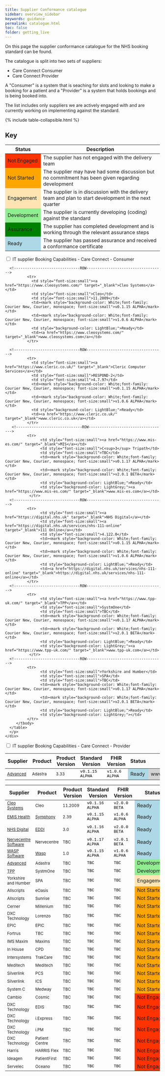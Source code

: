 ```yaml
---
title: Supplier Conformance catalogue
sidebar: overview_sidebar
keywords: guidance
permalink: catalogue.html
toc: false
folder: getting_live
---
```


On this page the supplier conformance catalogue for the NHS booking standard can be found. 

The catalogue is split into two sets of suppliers: 
* Care Connect Consumer
* Care Connect Provider
    
A "Consumer" is a system that is seaching for slots and looking to make a booking for a patient and a "Provider" is a system that holds bookings and is being booked into.
    
The list includes only suppliers we are actively engaged with and are currently working on implementing against the standard.

{% include table-collapsible.html %} 

<p>

<h2>Key</h2>

<table> 
    <thead>
        <tr>
            <th>Status</th>
            <th>Description</th>            
        </tr>
    </thead>
    <tbody>        
        <!------------------------------ROW----------------------------------->        
        <tr>
            <td style="background-color: #ff3300;">Not Engaged</td>
            <td>The supplier has not engaged with the delivery team</td> 
        </tr>
        <!------------------------------ROW----------------------------------->        
        <tr>
            <td style="background-color: Orange;">Not Started</td>
            <td>The supplier may have had some discussion but no commitment has been given regarding development</td> 
        </tr>
        <!------------------------------ROW----------------------------------->        
        <tr>
            <td style="background-color: #ffe4b3;">Engagement</td>
            <td>The supplier is in discussion with the delivery team and plan to start development in the next quarter</td> 
        </tr>
        <!------------------------------ROW----------------------------------->        
        <tr>
            <td style="background-color: LightGreen;">Development</td>
            <td>The supplier is currently developing (coding) against the standard</td> 
        </tr>
        <!------------------------------ROW----------------------------------->        
        <tr>
            <td style="background-color: Green;">Assurance</td>
            <td>The supplier has completed development and is working through the relevant assurance steps</td> 
        </tr>
        <!------------------------------ROW----------------------------------->        
        <tr>
            <td style="background-color: LightBlue;">Ready</td>
            <td>The supplier has passed assurance and received a conformance certificate</td> 
        </tr>
    </tbody>
</table>

<p>
    
<div class="wrap-collabsible">
  <input id="collapsible1" class="toggle" type="checkbox">
  <label for="collapsible1" class="lbl-toggle">IT supplier Booking Capabilities - Care Connect - Consumer</label>
  <div class="collapsible-content">
    <div class="content-inner">
      <p>        
      <table class="pure-table pure-table-bordered"> 
            <thead>
              <tr>
                <th data-field="Supplier" data-sortable="true">Supplier</th>
                <th data-field="Product" data-sortable="true">Product</th>
                <th data-field="Product Version" data-sortable="true">Product Version</th>
                <th data-field="Standard" data-sortable="true">Standard Version</th>
                <th data-field="FHIR" data-sortable="true">FHIR Version</th>
                <th data-field="Status" data-sortable="true">Status</th>
                <th data-field="Link" data-sortable="true">Link</th>
              </tr>
            </thead>
            <tbody>        
      <!------------------------------ROW----------------------------------->        
              <tr>
                <td style="font-size:small"><a href="https://www.oneadvanced.com/solutions/adastra/" target="_blank">Advanced</a></td>
                <td style="font-size:small">Adastra</td>
                <td style="font-size:small">3.33</td>
                <td><mark style="background-color: White;font-family: Courier New, Courier, monospace; font-size:small">v0.1.15 ALPHA</mark></td>
                <td><mark style="background-color: White;font-family: Courier New, Courier, monospace; font-size:small">v1.0.6 ALPHA</mark></td>
                <td style="background-color: LightBlue;">Ready</td>
                <td style="background-color: LightGrey;"><a href="https://www.oneadvanced.com/solutions/adastra/" target="_blank"></a>www.oneadvanced.com/solutions/adastra</td>  
              </tr>  
                 
      <!------------------------------ROW----------------------------------->             
              <tr>
                <td style="font-size:small"><a href="https://www.cleosystems.com/" target="_blank">Cleo Systems</a></td>
                <td style="font-size:small">Cleo</td>
                <td style="font-size:small">11.2009</td>
                <td><mark style="background-color: White;font-family: Courier New, Courier, monospace; font-size:small">v0.1.15 ALPHA</mark></td>
                <td><mark style="background-color: White;font-family: Courier New, Courier, monospace; font-size:small">v1.0.6 ALPHA</mark></td>
                <td style="background-color: LightBlue;">Ready</td>
                <td><a href="https://www.cleosystems.com/" target="_blank">www.cleosystems.com</a></td>
              </tr>  
                 
      <!------------------------------ROW----------------------------------->             
              <tr>
                <td style="font-size:small"><a href="https://www.cleric.co.uk/" target="_blank">Cleric Computer Services</a></td>
                <td style="font-size:small">RESPOND-2</td>
                <td style="font-size:small">4.7.97</td>
                <td><mark style="background-color: White;font-family: Courier New, Courier, monospace; font-size:small">v0.1.15 ALPHA</mark></td>
                <td><mark style="background-color: White;font-family: Courier New, Courier, monospace; font-size:small">v1.0.6 ALPHA</mark></td>
                <td style="background-color: LightBlue;">Ready</td>
                <td><a href="https://www.cleric.co.uk/" target="_blank">www.cleric.co.uk</a></td>
              </tr>                  
       <!------------------------------ROW----------------------------------->      
              <tr>
                    <td style="font-size:small"><a href="https://www.mis-es.com/" target="_blank">MIS</a></td>
                    <td style="font-size:small">C<sup>3</sup> Tripath</td>
                    <td style="font-size:small">TBC</td>
                    <td><mark style="background-color: White;font-family: Courier New, Courier, monospace; font-size:small">v0.1.17 ALPHA</mark></td>
                    <td><mark style="background-color: White;font-family: Courier New, Courier, monospace; font-size:small">v2.0.1 BETA</mark></td>
                    <td style="background-color: LightBlue;">Ready</td>
                    <td style="background-color: LightGrey;"><a href="https://www.mis-es.com/" target="_blank">www.mis-es.com</a></td>
               </tr>
      <!------------------------------ROW----------------------------------->      
              <tr>
                    <td style="font-size:small"><a href="https://digital.nhs.uk" target="_blank">NHS Digital</a></td>
                    <td style="font-size:small"><a href="https://digital.nhs.uk/services/nhs-111-online" target="_blank">111 Online</a></td>
                    <td style="font-size:small">4.122.0</td>
                    <td><mark style="background-color: White;font-family: Courier New, Courier, monospace; font-size:small">v0.1.15 ALPHA</mark></td>
                    <td><mark style="background-color: White;font-family: Courier New, Courier, monospace; font-size:small">v1.0.6 ALPHA</mark></td>
                    <td style="background-color: LightBlue;">Ready</td>
                    <td><a href="https://digital.nhs.uk/services/nhs-111-online" target="_blank">https://digital.nhs.uk/services/nhs-111-online</a></td>
              </tr>        
      <!------------------------------ROW----------------------------------->      
              <tr>
                    <td style="font-size:small"><a href="https://www.tpp-uk.com/" target="_blank">TPP</a></td>
                    <td style="font-size:small">SystmOne</td>
                    <td style="font-size:small">TBC</td>
                    <td><mark style="background-color: White;font-family: Courier New, Courier, monospace; font-size:small">v0.1.17 ALPHA</mark></td>
                    <td><mark style="background-color: White;font-family: Courier New, Courier, monospace; font-size:small">v2.0.1 BETA</mark></td>
                    <td style="background-color: LightBlue;">Ready</td>
                    <td style="background-color: LightGrey;"><a href="https://www.tpp-uk.com/" target="_blank">www.tpp-uk.com</a></td>
               </tr>
      <!------------------------------ROW----------------------------------->      
              <tr>
                    <td style="font-size:small">Yorkshire and Humber</td>
                    <td style="font-size:small">SPA</td>
                    <td style="font-size:small">TBC</td>
                    <td><mark style="background-color: White;font-family: Courier New, Courier, monospace; font-size:small">v0.1.17 ALPHA</mark></td>
                    <td><mark style="background-color: White;font-family: Courier New, Courier, monospace; font-size:small">v2.0.1 BETA</mark></td>
                    <td style="background-color: LightBlue;">Ready</td>
                    <td style="background-color: LightGrey;"></td>
              </tr>  
         </tbody>
      </table> 
      </p>
    </div>
  </div>
</div>

<p>
   
<div class="wrap-collabsible">
  <input id="collapsible2" class="toggle" type="checkbox">
  <label for="collapsible2" class="lbl-toggle">IT supplier Booking Capabilities - Care Connect - Provider</label>
  <div class="collapsible-content">
    <div class="content-inner">
      <p>        
      <table class="pure-table pure-table-bordered"> 
            <thead>
              <tr>
                <th data-field="Supplier" data-sortable="true">Supplier</th>
                <th data-field="Product" data-sortable="true">Product</th>
                <th data-field="Product Version" data-sortable="true">Product Version</th>
                <th data-field="Standard" data-sortable="true">Standard Version</th>
                <th data-field="FHIR" data-sortable="true">FHIR Version</th>
                <th data-field="Status" data-sortable="true">Status</th>
                <th data-field="Link" data-sortable="true">Link</th>
              </tr>
            </thead>
            <tbody>              
      <!------------------------------ROW----------------------------------->  
             <tr>
                <td style="font-size:small"><a href="https://www.cleosystems.com/" target="_blank">Cleo Systems</a></td>
                <td style="font-size:small">Cleo</td>
                <td style="font-size:small">11.2009</td>
                <td><mark style="background-color: White;font-family: Courier New, Courier, monospace; font-size:small">v0.1.16 ALPHA</mark></td>
                <td><mark style="background-color: White;font-family: Courier New, Courier, monospace; font-size:small">v2.0.0 BETA</mark></td>
                <td style="background-color: LightBlue;">Ready</td>
                <td><a href="https://www.cleosystems.com/" target="_blank">www.cleosystems.com</a></td>
              </tr>
      <!------------------------------ROW----------------------------------->
              <tr>
                <td style="font-size:small"><a href="https://www.emishealth.com" target="_blank">EMIS Health</a></td>
                <td style="font-size:small"><a href="https://www.emishealth.com/products/symphony/" target="_blank">Symphony</a></td>
                <td style="font-size:small">2.39</td>
                <td><mark style="background-color: White;font-family: Courier New, Courier, monospace; font-size:small">v0.1.15 ALPHA</mark></td>
                <td><mark style="background-color: White;font-family: Courier New, Courier, monospace; font-size:small">v1.0.6 ALPHA</mark></td>
                <td style="background-color: LightBlue;">Ready</td>
                <td><a href="https://www.emishealth.com/products/symphony/" target="_blank">www.emishealth.com/products/symphony</a></td>
              </tr> 
      <!------------------------------ROW----------------------------------->
              <tr>
                <td style="font-size:small"><a href="https://digital.nhs.uk" target="_blank">NHS Digital</a></td>
                <td style="font-size:small"><a href="https://digital.nhs.uk/services/emergency-department-digital-integration" target="_blank">EDDI</a></td>
                <td style="font-size:small">3.0</td>
                <td><mark style="background-color: White;font-family: Courier New, Courier, monospace; font-size:small">v0.1.16 ALPHA</mark></td>
                <td><mark style="background-color: White;font-family: Courier New, Courier, monospace; font-size:small">v2.0.0 BETA</mark></td>
                <td style="background-color: LightBlue;">Ready</td>
                <td><a href="https://digital.nhs.uk/services/emergency-department-digital-integration" target="_blank">https://digital.nhs.uk/services/emergency-department-digital-integration</a></td>
              </tr>    
      <!------------------------------ROW----------------------------------->  
              <tr>
                <td style="font-size:small"><a href="http://nervecentresoftware.com/" target="_blank">Nervecentre Software</a></td>
                <td style="font-size:small">Nervecentre</td>
                <td style="font-size:small">TBC</td>
                <td><mark style="background-color: White;font-family: Courier New, Courier, monospace; font-size:small">v0.1.17 ALPHA</mark></td>
                <td><mark style="background-color: White;font-family: Courier New, Courier, monospace; font-size:small">v2.0.1 BETA</mark></td>
                <td style="background-color: LightBlue;">Ready</td>
                <td><a href="http://nervecentresoftware.com/" target="_blank">www.nervecentresoftware.com/</a></td>
              </tr> 
       <!------------------------------ROW----------------------------------->
              <tr>
                <td style="font-size:small"><a href="http://www.waspsoftware.co.uk" target="_blank">WASP Software</a></td>
                <td style="font-size:small"><a href="http://www.waspsoftware.co.uk/nhs111-first/" target="_blank">Wasp</a></td>
                <td style="font-size:small">1.0</td>
                <td><mark style="background-color: White;font-family: Courier New, Courier, monospace; font-size:small">v0.1.15 ALPHA</mark></td>
                <td><mark style="background-color: White;font-family: Courier New, Courier, monospace; font-size:small">v1.0.6 ALPHA</mark></td>
                <td style="background-color: LightBlue;">Ready</td>
                <td><a href="http://www.waspsoftware.co.uk/nhs111-first/" target="_blank">www.waspsoftware.co.uk/nhs111-first</a></td>
              </tr>  
      <!------------------------------ROW-----------------------------------> 
              <tr>
                  <td style="font-size:small"><a href="https://www.oneadvanced.com/solutions/adastra/" target="_blank">Advanced</a></td>
                <td style="font-size:small">Adastra</td>
                <td style="font-size:small">TBC</td>
                <td><mark style="background-color: White;font-family: Courier New, Courier, monospace; font-size:small">TBC</mark></td>
                <td><mark style="background-color: White;font-family: Courier New, Courier, monospace; font-size:small">TBC</mark></td>
                <td style="background-color: LightGreen;">Development</td>
                  <td style="background-color: LightGrey;"><a href="https://www.oneadvanced.com/solutions/adastra/" target="_blank">/www.oneadvanced.com/solutions/adastra</a></td>
              </tr>  
       <!------------------------------ROW----------------------------------->  
             <tr>
                 <td style="font-size:small"><a href="https://www.tpp-uk.com/" target="_blank">TPP</a></td>
                <td style="font-size:small">SystmOne</td>
                <td style="font-size:small">TBC</td>
                <td><mark style="background-color: White;font-family: Courier New, Courier, monospace; font-size:small">TBC</mark></td>
                <td><mark style="background-color: White;font-family: Courier New, Courier, monospace; font-size:small">TBC</mark></td>
                <td style="background-color: LightGreen;">Development</td>
                 <td style="background-color: LightGrey;"><a href="https://www.tpp-uk.com/" target="_blank"www.tpp-uk.com</a></td>
              </tr> 
      <!------------------------------ROW----------------------------------->      
              <tr>
                    <td style="font-size:small">Yorkshire and Humber</td>
                    <td style="font-size:small">SPA</td>
                    <td style="font-size:small">TBC</td>
                    <td><mark style="background-color: White;font-family: Courier New, Courier, monospace; font-size:small">TBC</mark></td>
                    <td><mark style="background-color: White;font-family: Courier New, Courier, monospace; font-size:small">TBC</mark></td>
                    <td style="background-color: #ffe4b3;">Engagement</td>
                    <td style="background-color: LightGrey;"></td>
              </tr>
      <!------------------------------ROW----------------------------------->              
              <tr>
                <td style="font-size:small">Allscripts</td>
                <td style="font-size:small">eOasis</td>
                <td style="font-size:small">TBC</td>
                <td><mark style="background-color: White;font-family: Courier New, Courier, monospace; font-size:small">TBC</mark></td>
                <td><mark style="background-color: White;font-family: Courier New, Courier, monospace; font-size:small">TBC</mark></td>
                <td style="background-color: Orange;">Not Started</td>
                <td style="background-color: LightGrey;"></td>
              </tr>  
      <!------------------------------ROW-----------------------------------> 
              <tr>
                <td style="font-size:small">Allscripts</td>
                <td style="font-size:small">Sunrise</td>
                <td style="font-size:small">TBC</td>
                <td><mark style="background-color: White;font-family: Courier New, Courier, monospace; font-size:small">TBC</mark></td>
                <td><mark style="background-color: White;font-family: Courier New, Courier, monospace; font-size:small">TBC</mark></td>
                <td style="background-color: Orange;">Not Started</td>
                <td style="background-color: LightGrey;"></td>
              </tr>     
      <!------------------------------ROW----------------------------------->    
              <tr>
                <td style="font-size:small">Cerner</td>
                <td style="font-size:small">Millenium</td>
                <td style="font-size:small">TBC</td>
                <td><mark style="background-color: White;font-family: Courier New, Courier, monospace; font-size:small">TBC</mark></td>
                <td><mark style="background-color: White;font-family: Courier New, Courier, monospace; font-size:small">TBC</mark></td>
                <td style="background-color: Orange;">Not Started</td>
                <td style="background-color: LightGrey;"></td>
              </tr> 
      <!------------------------------ROW----------------------------------->                 
              <tr>
                <td style="font-size:small">DXC Technology</td>
                <td style="font-size:small">Lorenzo</td>
                <td style="font-size:small">TBC</td>
                <td><mark style="background-color: White;font-family: Courier New, Courier, monospace; font-size:small">TBC</mark></td>
                <td><mark style="background-color: White;font-family: Courier New, Courier, monospace; font-size:small">TBC</mark></td>
                <td style="background-color: Orange;">Not Started</td>
                <td style="background-color: LightGrey;"></td>
               </tr>  
      <!------------------------------ROW----------------------------------->  
              <tr>
                <td style="font-size:small">EPIC</td>
                <td style="font-size:small">EPIC</td>
                <td style="font-size:small">TBC</td>
                <td><mark style="background-color: White;font-family: Courier New, Courier, monospace; font-size:small">TBC</mark></td>
                <td><mark style="background-color: White;font-family: Courier New, Courier, monospace; font-size:small">TBC</mark></td>
                <td style="background-color: Orange;">Not Started</td>
                <td style="background-color: LightGrey;"></td>
              </tr>   
       <!------------------------------ROW----------------------------------->
              <tr>
                <td style="font-size:small">Fortrus</td>
                <td style="font-size:small">TBC</td>
                <td style="font-size:small">TBC</td>
                <td><mark style="background-color: White;font-family: Courier New, Courier, monospace; font-size:small">TBC</mark></td>
                <td><mark style="background-color: White;font-family: Courier New, Courier, monospace; font-size:small">TBC</mark></td>
                <td style="background-color: Orange;">Not Started</td>
                <td style="background-color: LightGrey;"></td>
              </tr>  
      <!------------------------------ROW----------------------------------->   
              <tr>
                <td style="font-size:small">IMS Maxim</td>
                <td style="font-size:small">Maxims</td>
                <td style="font-size:small">TBC</td>
                <td><mark style="background-color: White;font-family: Courier New, Courier, monospace; font-size:small">TBC</mark></td>
                <td><mark style="background-color: White;font-family: Courier New, Courier, monospace; font-size:small">TBC</mark></td>
                <td style="background-color: Orange;">Not Started</td>
                <td style="background-color: LightGrey;"></td>
              </tr>    
      <!------------------------------ROW----------------------------------->               
              <tr>
                <td style="font-size:small">In House</td>
                <td style="font-size:small">CPD</td>
                <td style="font-size:small">TBC</td>
                <td><mark style="background-color: White;font-family: Courier New, Courier, monospace; font-size:small">TBC</mark></td>
                <td><mark style="background-color: White;font-family: Courier New, Courier, monospace; font-size:small">TBC</mark></td>
                <td style="background-color: Orange;">Not Started</td>
                <td style="background-color: LightGrey;"></td>
              </tr>     
      <!------------------------------ROW----------------------------------->               
              <tr>
                <td style="font-size:small">Intersystems</td>
                <td style="font-size:small">TrakCare</td>
                <td style="font-size:small">TBC</td>
                <td><mark style="background-color: White;font-family: Courier New, Courier, monospace; font-size:small">TBC</mark></td>
                <td><mark style="background-color: White;font-family: Courier New, Courier, monospace; font-size:small">TBC</mark></td>
                <td style="background-color: Orange;">Not Started</td>
                <td style="background-color: LightGrey;"></td>
              </tr>  
      <!------------------------------ROW----------------------------------->  
              <tr>
                <td style="font-size:small">Meditech</td>
                <td style="font-size:small">Meditech</td>
                <td style="font-size:small">TBC</td>
                <td><mark style="background-color: White;font-family: Courier New, Courier, monospace; font-size:small">TBC</mark></td>
                <td><mark style="background-color: White;font-family: Courier New, Courier, monospace; font-size:small">TBC</mark></td>
                <td style="background-color: Orange;">Not Started</td>
                <td style="background-color: LightGrey;"></td>
              </tr>   
      <!------------------------------ROW----------------------------------->    
              <tr>
                <td style="font-size:small">Silverlink</td>
                <td style="font-size:small">PCS</td>
                <td style="font-size:small">TBC</td>
                <td><mark style="background-color: White;font-family: Courier New, Courier, monospace; font-size:small">TBC</mark></td>
                <td><mark style="background-color: White;font-family: Courier New, Courier, monospace; font-size:small">TBC</mark></td>
                <td style="background-color: Orange;">Not Started</td>
                <td style="background-color: LightGrey;"></td>
              </tr>  
      <!------------------------------ROW----------------------------------->  
              <tr>
                <td style="font-size:small">Silverlink</td>
                <td style="font-size:small">ICS</td>
                <td style="font-size:small">TBC</td>
                <td><mark style="background-color: White;font-family: Courier New, Courier, monospace; font-size:small">TBC</mark></td>
                <td><mark style="background-color: White;font-family: Courier New, Courier, monospace; font-size:small">TBC</mark></td>
                <td style="background-color: Orange;">Not Started</td>
                <td style="background-color: LightGrey;"></td>
              </tr>       
      <!------------------------------ROW----------------------------------->
              <tr>
                <td style="font-size:small">System C</td>
                <td style="font-size:small">Medway</td>
                <td style="font-size:small">TBC</td>
                <td><mark style="background-color: White;font-family: Courier New, Courier, monospace; font-size:small">TBC</mark></td>
                <td><mark style="background-color: White;font-family: Courier New, Courier, monospace; font-size:small">TBC</mark></td>
                <td style="background-color: Orange;">Not Started</td>
                <td style="background-color: LightGrey;"></td>
              </tr>     
      <!------------------------------ROW-----------------------------------> 
              <tr>
                <td style="font-size:small">Cambio</td>
                <td style="font-size:small">Cosmic</td>
                <td style="font-size:small">TBC</td>
                <td><mark style="background-color: White;font-family: Courier New, Courier, monospace; font-size:small">TBC</mark></td>
                <td><mark style="background-color: White;font-family: Courier New, Courier, monospace; font-size:small">TBC</mark></td>
                <td style="background-color: #ff3300;">Not Engaged</td>
                <td style="background-color: LightGrey;"></td>
              </tr> 
      <!------------------------------ROW----------------------------------->   
              <tr>
                <td style="font-size:small">DXC Technology</td>
                <td style="font-size:small">EDIS</td>
                <td style="font-size:small">TBC</td>
                <td><mark style="background-color: White;font-family: Courier New, Courier, monospace; font-size:small">TBC</mark></td>
                <td><mark style="background-color: White;font-family: Courier New, Courier, monospace; font-size:small">TBC</mark></td>
                <td style="background-color: #ff3300;">Not Engaged</td>
                <td style="background-color: LightGrey;"></td>
               </tr> 
      <!------------------------------ROW----------------------------------->                
              <tr>
                <td style="font-size:small">DXC Technology</td>
                <td style="font-size:small">i.Express</td>
                <td style="font-size:small">TBC</td>
                <td><mark style="background-color: White;font-family: Courier New, Courier, monospace; font-size:small">TBC</mark></td>
                <td><mark style="background-color: White;font-family: Courier New, Courier, monospace; font-size:small">TBC</mark></td>
                <td style="background-color: #ff3300;">Not Engaged</td>
                <td style="background-color: LightGrey;"></td>
              </tr>  
      <!------------------------------ROW----------------------------------->                 
              <tr>
                <td style="font-size:small">DXC Technology</td>
                <td style="font-size:small">i.PM</td>
                <td style="font-size:small">TBC</td>
                <td><mark style="background-color: White;font-family: Courier New, Courier, monospace; font-size:small">TBC</mark></td>
                <td><mark style="background-color: White;font-family: Courier New, Courier, monospace; font-size:small">TBC</mark></td>
                <td style="background-color: #ff3300;">Not Engaged</td>
                <td style="background-color: LightGrey;"></td>
              </tr>  
      <!------------------------------ROW----------------------------------->                 
                <tr>
                <td style="font-size:small">DXC Technology</td>
                <td style="font-size:small">Patient Centre</td>
                <td style="font-size:small">TBC</td>
                <td><mark style="background-color: White;font-family: Courier New, Courier, monospace; font-size:small">TBC</mark></td>
                <td><mark style="background-color: White;font-family: Courier New, Courier, monospace; font-size:small">TBC</mark></td>
                <td style="background-color: #ff3300;">Not Engaged</td>
                <td style="background-color: LightGrey;"></td>
               </tr>  
       <!------------------------------ROW----------------------------------->
              <tr>
                <td style="font-size:small">Harris</td>
                <td style="font-size:small">HARRIS Flex</td>
                <td style="font-size:small">TBC</td>
                <td><mark style="background-color: White;font-family: Courier New, Courier, monospace; font-size:small">TBC</mark></td>
                <td><mark style="background-color: White;font-family: Courier New, Courier, monospace; font-size:small">TBC</mark></td>
                <td style="background-color: #ff3300;">Not Engaged</td>
                <td style="background-color: LightGrey;"></td>
              </tr> 
      <!------------------------------ROW----------------------------------->  
              <tr>
                <td style="font-size:small">Ideagen</td>
                <td style="font-size:small">PatientFirst</td>
                <td style="font-size:small">TBC</td>
                <td><mark style="background-color: White;font-family: Courier New, Courier, monospace; font-size:small">TBC</mark></td>
                <td><mark style="background-color: White;font-family: Courier New, Courier, monospace; font-size:small">TBC</mark></td>
                <td style="background-color: #ff3300;">Not Engaged</td>
                <td style="background-color: LightGrey;"></td>
              </tr> 
      <!------------------------------ROW----------------------------------->        
              <tr>
                <td style="font-size:small">Servelec</td>
                <td style="font-size:small">Oceano</td>
                <td style="font-size:small">TBC</td>
                <td><mark style="background-color: White;font-family: Courier New, Courier, monospace; font-size:small">TBC</mark></td>
                <td><mark style="background-color: White;font-family: Courier New, Courier, monospace; font-size:small">TBC</mark></td>
                <td style="background-color: #ff3300;">Not Engaged</td>
                <td style="background-color: LightGrey;"></td>
              </tr>
         </tbody>
        </table> 
      </p>
    </div>
  </div>
</div>
